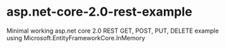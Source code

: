 # asp.net-core-2.0-rest-example
Minimal working asp.net core 2.0 REST GET, POST, PUT, DELETE example using Microsoft.EntityFrameworkCore.InMemory
